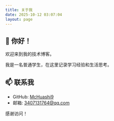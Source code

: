 ```yaml
---
title: 关于我
date: 2025-10-12 03:07:04
layout: page
---
```

## 👋 你好！

欢迎来到我的技术博客。

我是一名普通学生，在这里记录学习经验和生活思考。

## 📫 联系我

- GitHub: [McHuashi9](https://github.com/McHuashi9)
- 邮箱: 3407131764@qq.com

感谢访问！